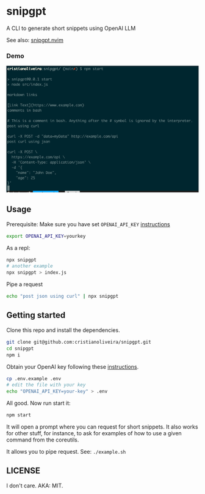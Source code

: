 # snipgpt

A CLI to generate short snippets using OpenAI LLM

See also: [snipgpt.nvim](https://github.com/cristianoliveira/snipgpt.nvim)

### Demo

![snipgpt demo](https://raw.githubusercontent.com/cristianoliveira/snipgpt/main/snipgpt-demo.png)

## Usage

Prerequisite: Make sure you have set `OPENAI_API_KEY` [instructions](https://help.openai.com/en/articles/4936850-where-do-i-find-my-secret-api-key)
```bash
export OPENAI_API_KEY=yourkey
```

As a repl:
```bash
npx snipgpt
# another example
npx snipgpt > index.js
```

Pipe a request
```bash
echo "post json using curl" | npx snipgpt
```

## Getting started

Clone this repo and install the dependencies.

```bash
git clone git@github.com:cristianoliveira/snipgpt.git
cd snipgpt
npm i
```

Obtain your OpenAI key following these [instructions](https://help.openai.com/en/articles/4936850-where-do-i-find-my-secret-api-key).

```bash
cp .env.example .env
# edit the file with your key
echo "OPENAI_API_KEY=your-key" > .env
```

All good. Now run start it:

```bash
npm start
```

It will open a prompt where you can request for short snippets. It also works
for other stuff, for instance, to ask for examples of how to use a given
command from the coreutils.

It allows you to pipe request. See: `./example.sh`

## LICENSE

I don't care. AKA: MIT.
